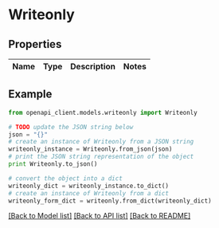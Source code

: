 # Writeonly


## Properties
Name | Type | Description | Notes
------------ | ------------- | ------------- | -------------

## Example

```python
from openapi_client.models.writeonly import Writeonly

# TODO update the JSON string below
json = "{}"
# create an instance of Writeonly from a JSON string
writeonly_instance = Writeonly.from_json(json)
# print the JSON string representation of the object
print Writeonly.to_json()

# convert the object into a dict
writeonly_dict = writeonly_instance.to_dict()
# create an instance of Writeonly from a dict
writeonly_form_dict = writeonly.from_dict(writeonly_dict)
```
[[Back to Model list]](../README.md#documentation-for-models) [[Back to API list]](../README.md#documentation-for-api-endpoints) [[Back to README]](../README.md)


